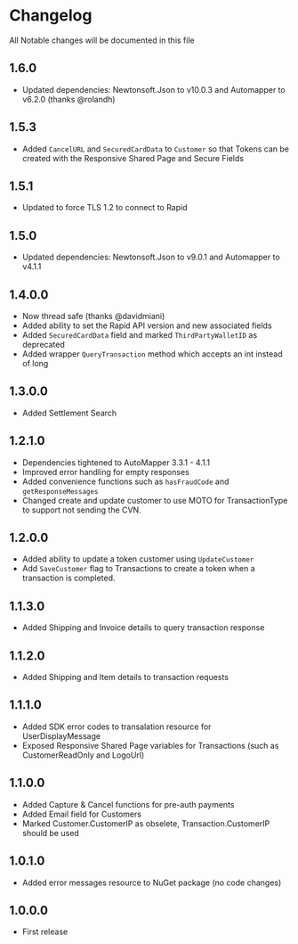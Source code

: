 # Changelog

All Notable changes will be documented in this file

## 1.6.0

 - Updated dependencies: Newtonsoft.Json to v10.0.3 and Automapper to v6.2.0 (thanks @rolandh)

## 1.5.3

 - Added `CancelURL` and `SecuredCardData` to `Customer` so that Tokens can be created with the Responsive Shared Page and Secure Fields

## 1.5.1

 - Updated to force TLS 1.2 to connect to Rapid

## 1.5.0

 - Updated dependencies: Newtonsoft.Json to v9.0.1 and Automapper to v4.1.1

## 1.4.0.0

 - Now thread safe (thanks @davidmiani)
 - Added ability to set the Rapid API version and new associated fields
 - Added `SecuredCardData` field and marked `ThirdPartyWalletID` as deprecated
 - Added wrapper `QueryTransaction` method which accepts an int instead of long

## 1.3.0.0

 - Added Settlement Search

## 1.2.1.0
 
 - Dependencies tightened to AutoMapper 3.3.1 - 4.1.1
 - Improved error handling for empty responses
 - Added convenience functions such as `hasFraudCode` and `getResponseMessages`
 - Changed create and update customer to use MOTO for TransactionType to support not sending the CVN.

## 1.2.0.0

 - Added ability to update a token customer using `UpdateCustomer`
 - Add `SaveCustomer` flag to Transactions to create a token when a transaction is completed.

## 1.1.3.0

 - Added Shipping and Invoice details to query transaction response
 
## 1.1.2.0

 - Added Shipping and Item details to transaction requests

## 1.1.1.0

 - Added SDK error codes to transalation resource for UserDisplayMessage
 - Exposed Responsive Shared Page variables for Transactions (such as CustomerReadOnly and LogoUrl)

## 1.1.0.0

 - Added Capture & Cancel functions for pre-auth payments
 - Added Email field for Customers
 - Marked Customer.CustomerIP as obselete, Transaction.CustomerIP should be used

## 1.0.1.0

 - Added error messages resource to NuGet package (no code changes)

## 1.0.0.0

 - First release
